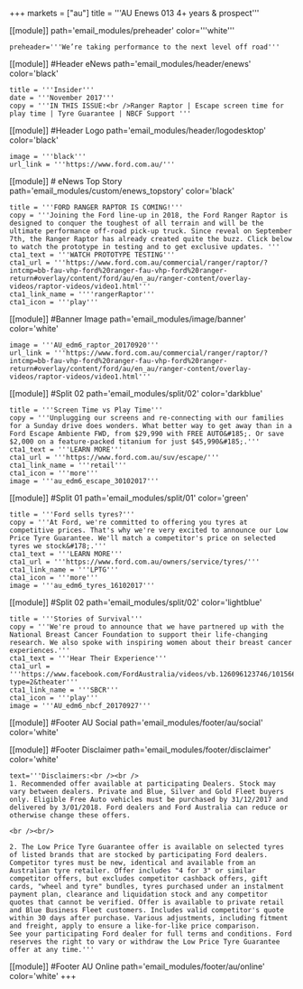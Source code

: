 +++
markets = ["au"]
title = '''AU Enews 013 4+ years & prospect'''

[[module]]
path='email_modules/preheader'
color='''white'''

	preheader='''We’re taking performance to the next level off road'''

[[module]] #Header eNews
path='email_modules/header/enews'
color='black'

	title = '''Insider'''
    date = '''November 2017'''
	copy = '''IN THIS ISSUE:<br />Ranger Raptor | Escape screen time for play time | Tyre Guarantee | NBCF Support '''

[[module]] #Header Logo
path='email_modules/header/logodesktop'
color='black'

	image = '''black'''
	url_link = '''https://www.ford.com.au/'''


[[module]] # eNews Top Story
path='email_modules/custom/enews_topstory'
color='black'

	title = '''FORD RANGER RAPTOR IS COMING!'''
	copy = '''Joining the Ford line-up in 2018, the Ford Ranger Raptor is designed to conquer the toughest of all terrain and will be the ultimate performance off-road pick-up truck. Since reveal on September 7th, the Ranger Raptor has already created quite the buzz. Click below to watch the prototype in testing and to get exclusive updates. '''
	cta1_text = '''WATCH PROTOTYPE TESTING'''
	cta1_url = '''https://www.ford.com.au/commercial/ranger/raptor/?intcmp=bb-fau-vhp-ford%20ranger-fau-vhp-ford%20ranger-return#overlay/content/ford/au/en_au/ranger-content/overlay-videos/raptor-videos/video1.html'''
	cta1_link_name = ''''rangerRaptor'''
	cta1_icon = '''play'''


[[module]] #Banner Image
path='email_modules/image/banner'
color='white'

	image = '''AU_edm6_raptor_20170920'''
	url_link = '''https://www.ford.com.au/commercial/ranger/raptor/?intcmp=bb-fau-vhp-ford%20ranger-fau-vhp-ford%20ranger-return#overlay/content/ford/au/en_au/ranger-content/overlay-videos/raptor-videos/video1.html'''


[[module]] #Split 02
path='email_modules/split/02'
color='darkblue'

	title = '''Screen Time vs Play Time'''
	copy = '''Unplugging our screens and re-connecting with our families for a Sunday drive does wonders. What better way to get away than in a Ford Escape Ambiente FWD, from $29,990 with FREE AUTO&#185;. Or save $2,000 on a feature-packed titanium for just $45,990&#185;.'''
	cta1_text = '''LEARN MORE'''
	cta1_url = '''https://www.ford.com.au/suv/escape/'''
	cta1_link_name = '''retail'''
	cta1_icon = '''more'''
	image = '''au_edm6_escape_30102017'''

[[module]] #Split 01
path='email_modules/split/01'
color='green'

	title = '''Ford sells tyres?'''
	copy = '''At Ford, we're committed to offering you tyres at competitive prices. That's why we're very excited to announce our Low Price Tyre Guarantee. We'll match a competitor's price on selected tyres we stock&#178;.'''
	cta1_text = '''LEARN MORE'''
	cta1_url = '''https://www.ford.com.au/owners/service/tyres/'''
	cta1_link_name = '''LPTG'''
	cta1_icon = '''more'''
	image = '''au_edm6_tyres_16102017'''


[[module]] #Split 02
path='email_modules/split/02'
color='lightblue'

    title = '''Stories of Survival'''
	copy = '''We're proud to announce that we have partnered up with the National Breast Cancer Foundation to support their life-changing research. We also spoke with inspiring women about their breast cancer experiences.'''
    cta1_text = '''Hear Their Experience'''
    cta1_url = '''https://www.facebook.com/FordAustralia/videos/vb.126096123746/10156683020833747/?type=2&theater'''
	cta1_link_name = '''SBCR'''
	cta1_icon = '''play'''
	image = '''AU_edm6_nbcf_20170927'''
    
    

[[module]] #Footer AU Social
path='email_modules/footer/au/social'
color='white'

[[module]] #Footer Disclaimer
path='email_modules/footer/disclaimer'
color='white'

	text='''Disclaimers:<br /><br />
	1. Recommended offer available at participating Dealers. Stock may vary between dealers. Private and Blue, Silver and Gold Fleet buyers only. Eligible Free Auto vehicles must be purchased by 31/12/2017 and delivered by 3/01/2018. Ford dealers and Ford Australia can reduce or otherwise change these offers.
    
    <br /><br/>
    
    2. The Low Price Tyre Guarantee offer is available on selected tyres of listed brands that are stocked by participating Ford dealers. Competitor tyres must be new, identical and available from an Australian tyre retailer. Offer includes "4 for 3" or similar competitor offers, but excludes competitor cashback offers, gift cards, "wheel and tyre" bundles, tyres purchased under an instalment payment plan, clearance and liquidation stock and any competitor quotes that cannot be verified. Offer is available to private retail and Blue Business Fleet customers. Includes valid competitor's quote within 30 days after purchase. Various adjustments, including fitment and freight, apply to ensure a like-for-like price comparison.
    See your participating Ford dealer for full terms and conditions. Ford reserves the right to vary or withdraw the Low Price Tyre Guarantee offer at any time.'''


[[module]] #Footer AU Online
path='email_modules/footer/au/online'
color='white'
+++